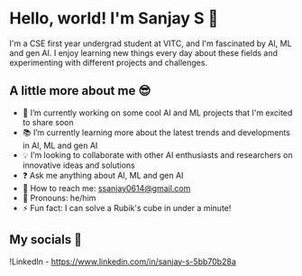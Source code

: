 # Hello, world! I'm Sanjay S 🙌

I'm a CSE first year undergrad student at VITC, and I'm fascinated by AI, ML and gen AI. I enjoy learning new things every day about these fields and experimenting with different projects and challenges.

## A little more about me 😎

- 🚀 I’m currently working on some cool AI and ML projects that I'm excited to share soon
- 📚 I’m currently learning more about the latest trends and developments in AI, ML and gen AI
- 💡 I’m looking to collaborate with other AI enthusiasts and researchers on innovative ideas and solutions
- ❓ Ask me anything about AI, ML and gen AI
- 📧 How to reach me: ssanjay0614@gmail.com
- 🧑 Pronouns: he/him
-  ⚡ Fun fact: I can solve a Rubik's cube in under a minute!

## My socials 📱

!LinkedIn - https://www.linkedin.com/in/sanjay-s-5bb70b28a
